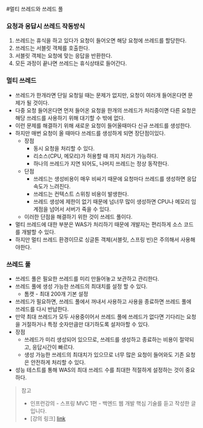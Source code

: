 #멀티 쓰레드와 쓰레드 풀 

### 요청과 응답시 쓰레드 작동방식
1. 쓰레드는 휴식을 하고 있다가 요청이 들어오면 해당 요청에 쓰레드를 할당한다.
2. 쓰레드는 서블릿 객체를 호출한다.
3. 서블릿 객체는 요청에 맞는 응답을 반환한다. 
4. 모든 과정이 끝나면 쓰레드는 휴식상태로 들어간다. 

### 멀티 쓰레드 
* 쓰레드가 한개라면 단일 요청일 때는 문제가 없지만, 요청이 여러개 들어온다면 문제가 될 것이다.
* 다중 요청 들어온다면 먼저 들어온 요청을 한개의 쓰레드가 처리중이면 다른 요청은 해당 쓰레드를 사용하기 위해 대기할 수 밖에 없다. 
* 이런 문제를 해결하기 위해 새로운 요청이 들어올때마다 신규 쓰레드를 생성한다. 
* 하지만 매번 요청이 올 때마다 쓰레드를 생성하게 되면 장단점이있다.
    * 장점
        * 동시 요청을 처리할 수 있다.
        * 리소스(CPU, 메모리)가 허용할 때 까지 처리가 가능하다.
        * 하나의 쓰레드가 지연 되어도, 나머지 쓰레드는 정상 동작한다.
    * 단점
        * 쓰레드는 생성비용이 매우 비싸기 때문에 요청마다 쓰레드를 생성하면 응답 속도가 느려진다.
        * 쓰레드는 컨텍스트 스위칭 비용이 발생한다.
        * 쓰레드 생성에 제한이 없기 때문에 넘너무 많이 생성하면 CPU나 메모리 임계점을 넘어서 서버가 죽을 수 있다.
    * 이러한 단점을 해결하기 위한 것이 쓰레드 풀이다. 
* 멀티 쓰레드에 대한 부분은 WAS가 처리하기 때문에 개발자는 편리하게 소스 코드를 개발할 수 있다.
* 하지만 멀티 쓰레드 환경이므로 싱글톤 객체(서블릿, 스프링 빈)은 주의해서 사용해야한다. 


### 쓰레드 풀
* 쓰레드 풀은 필요한 쓰레드를 미리 만들어놓고 보관하고 관리한다.
* 쓰레드 풀에 생성 가능한 쓰레드의 최대치를 설정 할 수 있다.
    * 톰캣 - 최대 200개 기본 설정
* 쓰레드가 필요하면, 쓰레드 풀에서 꺼내서 사용하고 사용을 종료하면 쓰레드 풀에 쓰레드를 다시 반납한다.
* 만약 최대 쓰레드가 모두 사용중이어서 쓰레드 풀에 쓰레드가 없다면 기다리는 요청을 거절하거나 특정 숫자만큼만 대기하도록 설저아할 수 있다.
* 장점
    * 쓰레드가 미리 생성되어 있으므로, 쓰레드를 생성하고 종료하는 비용이 절약되고, 응답시간이 빠르다.
    * 생성 가능한 쓰레드의 최대치가 있으므로 너무 많은 요청이 들어와도 기존 요청은 안전하게 처리할 수 있다. 
* 성능 테스트를 통해 WAS의 최대 쓰레드 수를 최대한 적절하게 설정하는 것이 중요하다. 

> 참고
> * 인프런강의 - 스프링 MVC 1편 - 백엔드 웹 개발 핵심 기술를 듣고 작성한 글입니다.
> * [강의 링크] [link]

[link]: https://www.inflearn.com/course/%EC%8A%A4%ED%94%84%EB%A7%81-mvc-1/dashboard
